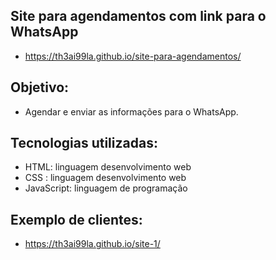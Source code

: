 ## Site para agendamentos com link para o WhatsApp

- https://th3ai99la.github.io/site-para-agendamentos/

## Objetivo: 
- Agendar e enviar as informações para o WhatsApp.

## Tecnologias utilizadas:

- HTML: linguagem desenvolvimento web
- CSS : linguagem desenvolvimento web
- JavaScript: linguagem de programação

## Exemplo de clientes:

- https://th3ai99la.github.io/site-1/
